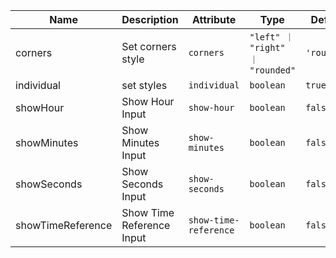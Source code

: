 | Name                                                                                                          | Description               | Attribute             | Type                             | Default     |
| ------------------------------------------------------------------------------------------------------------- | ------------------------- | --------------------- | -------------------------------- | ----------- |
| <div className="Api__Table"> <div>corners</div> <div className="Api__Table Docs__Tags"></div></div>           | Set corners style         | `corners`             | `"left" ｜ "right" ｜ "rounded"` | `'rounded'` |
| <div className="Api__Table"> <div>individual</div> <div className="Api__Table Docs__Tags"></div></div>        | set styles                | `individual`          | `boolean`                        | `true`      |
| <div className="Api__Table"> <div>showHour</div> <div className="Api__Table Docs__Tags"></div></div>          | Show Hour Input           | `show-hour`           | `boolean`                        | `false`     |
| <div className="Api__Table"> <div>showMinutes</div> <div className="Api__Table Docs__Tags"></div></div>       | Show Minutes Input        | `show-minutes`        | `boolean`                        | `false`     |
| <div className="Api__Table"> <div>showSeconds</div> <div className="Api__Table Docs__Tags"></div></div>       | Show Seconds Input        | `show-seconds`        | `boolean`                        | `false`     |
| <div className="Api__Table"> <div>showTimeReference</div> <div className="Api__Table Docs__Tags"></div></div> | Show Time Reference Input | `show-time-reference` | `boolean`                        | `false`     |
